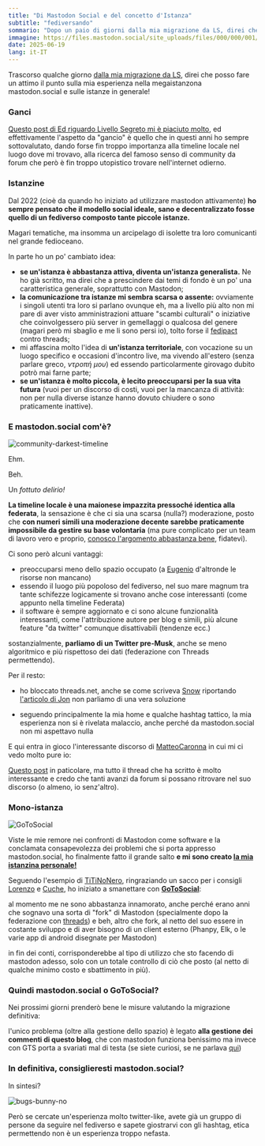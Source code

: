 ```yaml
---
title: "Di Mastodon Social e del concetto d'Istanza"
subtitle: "fediversando"
sommario: "Dopo un paio di giorni dalla mia migrazione da LS, direi che posso fare un attimo il punto sulla mia esperienza nella megaistanzona mastodon.social e sulle istanze in generale!"
immagine: https://files.mastodon.social/site_uploads/files/000/000/001/@2x/57c12f441d083cde.png
date: 2025-06-19
lang: it-IT
---
```


Trascorso qualche giorno [dalla mia migrazione da LS](/posts/ita/arrivederci-segreto), direi che posso fare un attimo il punto sulla mia esperienza nella megaistanzona mastodon.social e sulle istanze in generale!

### Ganci

[Questo post di Ed riguardo Livello Segreto mi è piaciuto molto](https://livellosegreto.it/@ed/114693388826543783), ed effettivamente l'aspetto da "gancio" è quello che in questi anni ho sempre sottovalutato, dando forse fin troppo importanza alla timeline locale nel luogo dove mi trovavo, alla ricerca del famoso senso di community da forum che però è fin troppo utopistico trovare nell'internet odierno.

### Istanzine 

Dal 2022 (cioè da quando ho iniziato ad utilizzare mastodon attivamente) **ho sempre pensato che il modello social ideale, sano e decentralizzato fosse quello di un fediverso composto tante piccole istanze.** 

Magari tematiche, ma insomma un arcipelago di isolette tra loro comunicanti nel grande fedioceano.

In parte ho un po' cambiato idea:

- **se un'istanza è abbastanza attiva, diventa un'istanza generalista.** Ne ho già scritto, ma direi che a prescindere dai temi di fondo è un po' una caratteristica generale, soprattutto con Mastodon;
- **la comunicazione tra istanze mi sembra scarsa o assente:** ovviamente i singoli utenti tra loro si parlano ovunque eh, ma a livello più alto non mi pare di aver visto amministrazioni attuare "scambi culturali" o iniziative che coinvolgessero più server in gemellaggi o qualcosa del genere (magari però mi sbaglio e me li sono persi io), tolto forse il [fedipact](https://fedipact.veganism.social/) contro threads;
- mi affascina molto l'idea di **un'istanza territoriale**, con vocazione su un luogo specifico e occasioni d'incontro live, ma vivendo all'estero (senza parlare greco, _ντροπή μου_) ed essendo particolarmente girovago dubito potrò mai farne parte;
- **se un'istanza è molto piccola, è lecito preoccuparsi per la sua vita futura** (vuoi per un discorso di costi, vuoi per la mancanza di attività: non per nulla diverse istanze hanno dovuto chiudere o sono praticamente inattive).

### E mastodon.social com'è?

![community-darkest-timeline](https://media.tenor.co/images/fcf5177d22199e1235bbbb1a4cab7fe7/raw)

Ehm.

Beh.

Un _fottuto delirio!_

**La timeline locale è una maionese impazzita pressoché identica alla federata**, la sensazione è che ci sia una scarsa (nulla?) moderazione, posto che **con numeri simili una moderazione decente sarebbe praticamente impossibile da gestire su base volontaria** (ma pure complicato per un team di lavoro vero e proprio, [conosco l'argomento abbastanza bene](https://www.andreacorinti.com/posts/ita/moderando/), fidatevi).

Ci sono però alcuni vantaggi: 

- preoccuparsi meno dello spazio occupato (a [Eugenio](https://mastodon.social/@Gargron) d'altronde le risorse non mancano)
- essendo il luogo più popoloso del fediverso, nel suo mare magnum tra tante schifezze logicamente si trovano anche cose interessanti (come appunto nella timeline Federata)
- il software è sempre aggiornato e ci sono alcune funzionalità interessanti, come l'attribuzione autore per blog e simili, più alcune feature "da twitter" comunque disattivabili (tendenze ecc.)

sostanzialmente, **parliamo di un Twitter pre-Musk**, anche se meno algoritmico e più rispettoso dei dati (federazione con Threads permettendo).

Per il resto: 

- ho bloccato threads.net, anche se come scriveva [Snow](https://snowfan.masto.host/@snow/114706371838617617) riportando [l'articolo di Jon](https://privacy.thenexus.today/how-to-block-threads-on-mastodon/) non parliamo di una vera soluzione

- seguendo principalmente la mia home e qualche hashtag tattico, la mia esperienza non si è rivelata malaccio, anche perché da mastodon.social non mi aspettavo nulla

E qui entra in gioco l'interessante discorso di [MatteoCaronna](https://livellosegreto.it/@MatteoCaronna) in cui mi ci vedo molto pure io: 

[Questo post](https://livellosegreto.it/@MatteoCaronna/114693587846376873) in paticolare, ma tutto il thread che ha scritto è molto interessante e credo che tanti avanzi da forum si possano ritrovare nel suo discorso (o almeno, io senz'altro).

### Mono-istanza 

![GoToSocial](https://gotosocial.org/assets/logo.png)

Viste le mie remore nei confronti di Mastodon come software e la conclamata consapevolezza dei problemi che si porta appresso mastodon.social, ho finalmente fatto il grande salto **e mi sono creato [la mia istanzina personale!](https://social.andreacorinti.com/@xabacadabra)**

Seguendo l'esempio di [TiTiNoNero](https://goto.77nn.it/@77nn), ringraziando un sacco per i consigli [Lorenzo](https://snac.bobadin.icu/lorenzo) e [Cuche](https://cuche.cc/users/mike), ho iniziato a smanettare con [**GoToSocial**](https://gotosocial.org/): 

al momento me ne sono abbastanza innamorato, anche perché erano anni che sognavo una sorta di "fork" di Mastodon (specialmente dopo la federazione con [threads](/posts/ita/threads-e-mastodon)) e beh, altro che fork, al netto del suo essere in costante sviluppo e di aver bisogno di un client esterno (Phanpy, Elk, o le varie app di android disegnate per Mastodon) 

in fin dei conti, corrisponderebbe al tipo di utilizzo che sto facendo di mastodon adesso, solo con un totale controllo di ciò che posto (al netto di qualche minimo costo e sbattimento in più).

### Quindi mastodon.social o GoToSocial?

Nei prossimi giorni prenderò bene le misure valutando la migrazione definitiva:

l'unico problema (oltre alla gestione dello spazio) è legato **alla gestione dei commenti di questo blog**, che con mastodon funziona benissimo ma invece con GTS porta a svariati mal di testa (se siete curiosi, se ne parlava [qui](https://social.andreacorinti.com/@xabacadabra/statuses/01JY2AT8VPVNT8EC2G9JTWMRMQ))

### In definitiva, consiglieresti mastodon.social?

In sintesi? 

![bugs-bunny-no](https://i.imgflip.com/34mvav.jpg)

Però se cercate un'esperienza molto twitter-like, avete già un gruppo di persone da seguire nel fediverso e sapete giostrarvi con gli hashtag, etica permettendo non è un esperienza troppo nefasta.